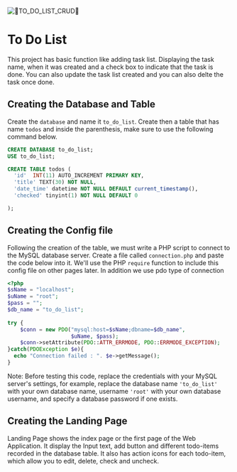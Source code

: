 ![📝TO_DO_LIST_CRUD📝](https://user-images.githubusercontent.com/82523427/153743634-469c1d7f-e9e2-4028-bb01-4da0ff963dc4.png)
 
# To Do List

This project has basic function like adding task list. Displaying the task name, when it was created and a check box to indicate that the task is done. You can also update the task list created and you can also delte the task once done.



## Creating the Database and Table

Create the `database` and name it `to_do_list`. Create then a table that has name `todos` and inside the parenthesis, make sure to use the following command below. 

~~~sql
CREATE DATABASE to_do_list;
USE to_do_list;

CREATE TABLE todos (
  'id'  INT(11) AUTO_INCREMENT PRIMARY KEY,
  'title' TEXT(30) NOT NULL,
  'date_time' datetime NOT NULL DEFAULT current_timestamp(),
  'checked' tinyint(1) NOT NULL DEFAULT 0

);
~~~

## Creating the Config file 

Following the creation of the table, we must write a PHP script to connect to the MySQL database server. Create a file called `connection.php` and paste the code below into it.
We'll use the PHP `require` function to include this config file on other pages later. In addition we use pdo type of connection

```php
<?php 
$sName = "localhost";
$uName = "root";
$pass = "";
$db_name = "to_do_list";
 
try {
    $conn = new PDO("mysql:host=$sName;dbname=$db_name", 
                    $uName, $pass);
    $conn->setAttribute(PDO::ATTR_ERRMODE, PDO::ERRMODE_EXCEPTION);
}catch(PDOException $e){
  echo "Connection failed : ". $e->getMessage();
}

```
Note: Before testing this code, replace the credentials with your MySQL server's settings, for example, replace the database name `'to_do_list'` with your own database name, username `'root'` with your own database username, and specify a database password if one exists.

## Creating the Landing Page 

Landing Page shows the index page or the first page of the Web Application. It display the Input text, add button and different todo-items recorded in the database table.
It also has action icons for each todo-item, which allow you to edit, delete, check and uncheck.
